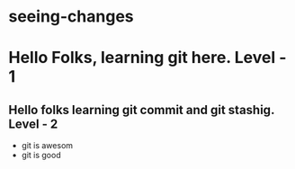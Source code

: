 # seeing-changes

# Hello Folks, learning git here. Level - 1

## Hello folks learning git commit and git stashig. Level - 2

- git is awesom
- git is good
